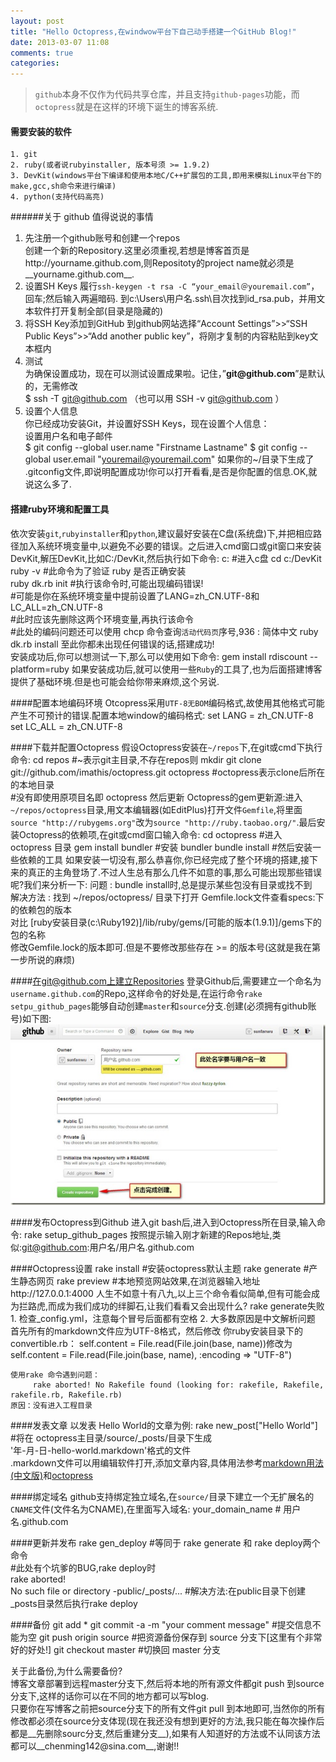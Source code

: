 ```yaml
---
layout: post
title: "Hello Octopress,在windwow平台下自己动手搭建一个GitHub Blog!"
date: 2013-03-07 11:08
comments: true
categories: 
---
```

> `github`本身不仅作为代码共享仓库，并且支持`github-pages`功能，而`octopress`就是在这样的环境下诞生的博客系统. 
     
#### 需要安装的软件
	1. git
	2. ruby(或者说rubyinstaller, 版本号须 >= 1.9.2)
	3. DevKit(windows平台下编译和使用本地C/C++扩展包的工具,即用来模拟Linux平台下的make,gcc,sh命令来进行编译)
	4. python(支持代码高亮) 

######关于 github 值得说说的事情
1. 先注册一个github账号和创建一个repos  
	创建一个新的Repository.这里必须重视,若想是博客首页是http://yourname.github.com,则Repositoty的project name就必须是__yourname.github.com__.
2. 设置SH Keys
	履行`ssh-keygen -t rsa -C “your_email＠youremail.com”`，回车;然后输入两遍暗码.
	到c:\Users\用户名.ssh\目次找到id_rsa.pub，并用文本软件打开复制全部(目录是隐藏的)
3. 将SSH Key添加到GitHub
	到github网站选择“Account Settings”>>“SSH Public Keys”>>“Add another public key”，将刚才复制的内容粘贴到key文本框内
4. 测试  
	为确保设置成功，现在可以测试设置成果啦。记住，”__git@github.com__”是默认的，无需修改  
		$ ssh -T git@github.com  （也可以用 SSH -v git@github.com ）
5. 设置个人信息   
	你已经成功安装Git，并设置好SSH Keys，现在设置个人信息：   
	设置用户名和电子邮件   
		$ git config --global user.name "Firstname Lastname"
		$ git config --global user.email "youremail@youremail.com"
如果你的~/目录下生成了 .gitconfig文件,即说明配置成功!你可以打开看看,是否是你配置的信息.OK,就说这么多了.

#### 搭建ruby环境和配置工具
依次安装`git`,`rubyinstaller`和`python`,建议最好安装在C盘(系统盘)下,并把相应路径加入系统环境变量中,以避免不必要的错误。之后进入cmd窗口或git窗口来安装DevKit,解压DevKit,比如C:/DevKit,然后执行如下命令:
	c:                          #进入c盘
	cd c:/DevKit  
    ruby -v                     #此命令为了验证 ruby 是否正确安装              
	ruby dk.rb init             #执行该命令时,可能出现编码错误!    
	                            #可能是你在系统环境变量中提前设置了LANG=zh_CN.UTF-8和LC_ALL=zh_CN.UTF-8   
                                #此时应该先删除这两个环境变量,再执行该命令        
                                #此处的编码问题还可以使用 chcp 命令查询`活动代码页`序号,936 : 简体中文 
	ruby dk.rb install
至此你都未出现任何错误的话,搭建成功!    
安装成功后,你可以想测试一下,那么可以使用如下命令:
	gem install rdiscount --platform=ruby
如果安装成功后,就可以使用一些`Ruby`的工具了,也为后面搭建博客提供了基础环境.但是也可能会给你带来麻烦,这个另说.

####配置本地编码环境
Otcopress采用`UTF-8无BOM`编码格式,故使用其他格式可能产生不可预计的错误.配置本地window的编码格式:
	set LANG   = zh_CN.UTF-8
	set LC_ALL = zh_CN.UTF-8

####下载并配置Octopress
假设Octopress安装在`~/repos`下,在git或cmd下执行命令:
	cd repos                                                    #~表示git主目录,不存在repos则 mkdir
	git clone git://github.com/imathis/octopress.git octopress  #octopress表示clone后所在的本地目录   
	                                                            #没有即使用原项目名即 octopress
然后更新 Octopress的gem更新源:进入`~/repos/octopress`目录,用文本编辑器(如EditPlus)打开文件`Gemfile`,将里面`source "http://rubygems.org"`改为`source "http://ruby.taobao.org/"`.最后安装Octopress的依赖项,在git或cmd窗口输入命令:
	cd octopress                     #进入 octopress 目录
	gem install bundler              #安装 bundler
	bundle install                   #然后安装一些依赖的工具
如果安装一切没有,那么恭喜你,你已经完成了整个环境的搭建,接下来的真正的主角登场了.不过人生总有那么几件不如意的事,那么可能出现那些错误呢?我们来分析一下:
	问题    : bundle install时,总是提示某些包没有目录或找不到     
	解决方法 : 找到 ~/repos/octopress/ 目录下打开 Gemfile.lock文件查看specs:下的依赖包的版本    
	          对比 [ruby安装目录(c:\Ruby192)]/lib/ruby/gems/[可能的版本(1.9.1)]/gems下的包的名称      
	          修改Gemfile.lock的版本即可.但是不要修改那些存在 >= 的版本号(这就是我在第一步所说的麻烦) 

####在git@github.com上建立Repositories
登录Github后,需要建立一个命名为`username.github.com`的Repo,这样命令的好处是,在运行命令`rake setpu_github_pages`能够自动创建`master`和`source`分支.创建(必须拥有github账号)如下图:![create repository](/images/common/create_repos.jpg "create repository of github")

####发布Octopress到Github
进入git bash后,进入到Octopress所在目录,输入命令:
	rake setup_github_pages
按照提示输入刚才新建的Repos地址,类似:git@github.com:用户名/用户名.github.com

####Octopress设置
	rake install           #安装octopress默认主题
	rake generate          #产生静态网页
	rake preview           #本地预览网站效果,在浏览器输入地址http://127.0.0.1:4000
人生不如意十有八九,以上三个命令看似简单,但有可能会成为拦路虎,而成为我们成功的绊脚石,让我们看看又会出现什么?
	rake generate失败
	 1. 检查_config.yml，注意每个冒号后面都有空格
	 2. 大多数原因是中文解析问题
	      首先所有的markdown文件应为UTF-8格式，然后修改 你ruby安装目录下的convertible.rb：
	      self.content = File.read(File.join(base, name))修改为
	      self.content = File.read(File.join(base, name), :encoding => "UTF-8")
	
	使用rake 命令遇到问题：       
	     rake aborted! No Rakefile found (looking for: rakefile, Rakefile, rakefile.rb, Rakefile.rb) 
	原因：没有进入工程目录

####发表文章
以发表 Hello World的文章为例:
	rake new_post["Hello World"]   #将在 octopress主目录/source/_posts/目录下生成    
	                                '年-月-日-hello-world.markdown'格式的文件   
.markdown文件可以用编辑软件打开,添加文章内容,具体用法参考[markdown用法(中文版)](http://wowubuntu.com/markdown/ "markdown用法(中文版)")和[octopress](http://octopress.org/,"octopress")

####绑定域名
github支持绑定独立域名,在`source/`目录下建立一个无扩展名的`CNAME`文件(文件名为CNAME),在里面写入域名:
	your_domain_name           # 用户名.github.com

####更新并发布
	rake gen_deploy         #等同于 rake generate 和 rake deploy两个命令  
	                        #此处有个坑爹的BUG,rake deploy时   
	                          rake aborted!   
	                          No such file or directory -public/_posts/...
	                        #解决方法:在public目录下创建_posts目录然后执行rake deploy

####备份
	git add *
	git commit -a -m "your comment message"     #提交信息不能为空
	git push origin source                      #把资源备份保存到 source 分支下[这里有个非常好的好处!]
	git checkout master                         #切换回 master 分支

关于此备份,为什么需要备份?   
博客文章部署到远程master分支下,然后将本地的所有源文件都git push 到source分支下,这样的话你可以在不同的地方都可以写blog.  
只要你在写博客之前把source分支下的所有文件git pull 到本地即可,当然你的所有修改都必须在source分支体现(现在我还没有想到更好的方法,我只能在每次操作后都是__先删除sourc分支,然后重建分支__),如果有人知道好的方法或不认同该方法都可以__chenming142@sina.com__,谢谢!!

